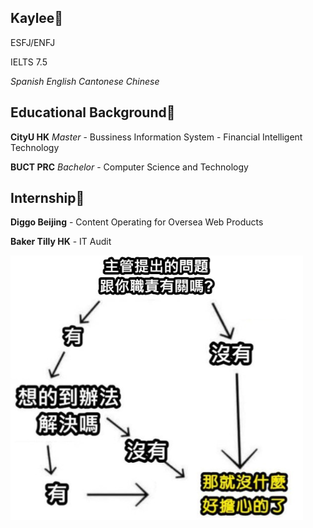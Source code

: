 ## Kaylee👯

ESFJ/ENFJ

IELTS 7.5

*Spanish* *English* *Cantonese* *Chinese*

## Educational Background🫨

**CityU HK** *Master* - Bussiness Information System - Financial Intelligent Technology

**BUCT PRC** *Bachelor* - Computer Science and Technology

## Internship🤔

**Diggo Beijing**  - Content Operating for Oversea Web Products

**Baker Tilly HK**  - IT Audit

![What im thinking everyday](https://github.com/Zarqiely/Zarqiely/blob/main/Screenshot%202024-06-14%20145543.png)
